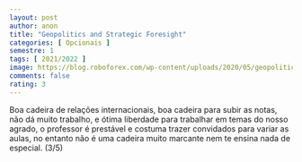 ```yaml
---
layout: post
author: anon
title: "Geopolitics and Strategic Foresight"
categories: [ Opcionais ]
semestre: 1
tags: [ 2021/2022 ]
image: https://blog.roboforex.com/wp-content/uploads/2020/05/geopolitics-1200x627.jpg
comments: false
rating: 3
---
```


Boa cadeira de relações internacionais, boa cadeira para subir as notas, não dá muito trabalho, e ótima liberdade para trabalhar em temas do nosso agrado, o professor é prestável e costuma trazer convidados para variar as aulas, no entanto não é uma cadeira muito marcante nem te ensina nada de especial. (3/5)
